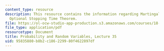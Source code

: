 ```yaml
---
content_type: resource
description: This resource contains the information regarding Martingales and the
  Optional Stopping Time Theorem.
file: https://ol-ocw-studio-app-production.s3.amazonaws.com/courses/18-440-probability-and-random-variables-spring-2014/95835880b8b2c186229980f4622897df_MIT18_440S14_Lecture35.pdf
file_type: application/pdf
resourcetype: Document
title: Probability and Random Variables, Lecture 35
uid: 95835880-b8b2-c186-2299-80f4622897df
---
```

